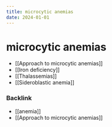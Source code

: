```yaml
---
title: microcytic anemias
date: 2024-01-01
---
```


# microcytic anemias

- [[Approach to microcytic anemias]]
- [[Iron deficiency]]
- [[Thalassemias]]
- [[Sideroblastic anemia]]

### Backlink

- [[anemia]]
- [[Approach to microcytic anemias]]

